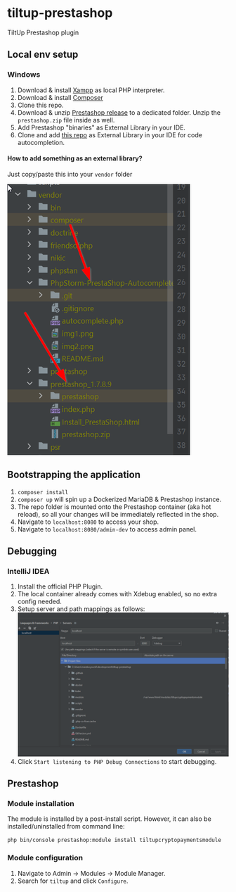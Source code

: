 # tiltup-prestashop

TiltUp Prestashop plugin

## Local env setup

### Windows

1. Download & install [Xampp](https://sourceforge.net/projects/xampp/files/XAMPP%20Windows/7.4.33/) as local PHP
   interpreter.
2. Download & install [Composer](https://getcomposer.org/download/)
3. Clone this repo.
4. Download & unzip [Prestashop release](https://github.com/PrestaShop/PrestaShop/releases/tag/1.7.8.9) to a dedicated
      folder. Unzip the `prestashop.zip` file inside as well.
5. Add Prestashop "binaries" as External Library in your IDE.
6. Clone and add [this repo](https://github.com/julienbourdeau/PhpStorm-PrestaShop-Autocomplete) as External Library in
   your IDE for code autocompletion.

#### How to add something as an external library?  
Just copy/paste this into your `vendor` folder  

![intellij-external-library-setup.png](assets/readme/intellij-external-library-setup.png)

## Bootstrapping the application

1. `composer install`
2. `composer up` will spin up a Dockerized MariaDB & Prestashop instance.
2. The repo folder is mounted onto the Prestashop container (aka hot reload), so all your changes will be immediately
   reflected in the shop.
3. Navigate to `localhost:8080` to access your shop.
4. Navigate to `localhost:8080/admin-dev` to access admin panel.

## Debugging

### IntelliJ IDEA

1. Install the official PHP Plugin.
2. The local container already comes with Xdebug enabled, so no extra config needed.
3. Setup server and path mappings as follows:![intellij-debug-setup.png](assets/readme/intellij-debug-setup.png)
4. Click `Start listening to PHP Debug Connections` to start debugging.

## Prestashop

### Module installation

The module is installed by a post-install script. However, it can also be installed/uninstalled from command line:

```shell
php bin/console prestashop:module install tiltupcryptopaymentsmodule
```

### Module configuration

1. Navigate to Admin -> Modules -> Module Manager.
2. Search for `tiltup` and click `Configure`.
